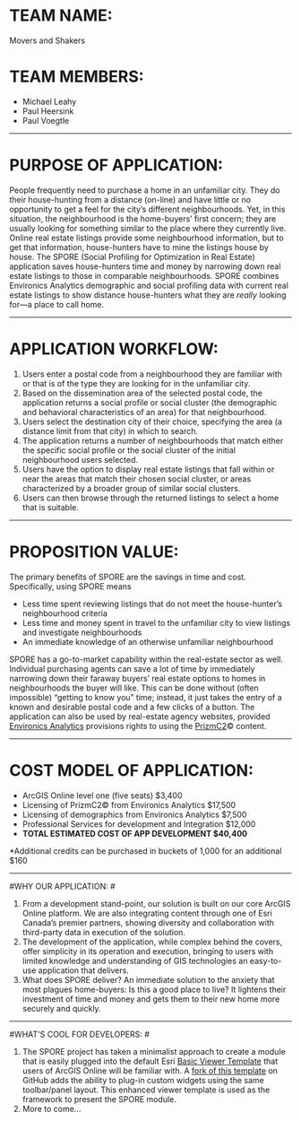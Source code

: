 # TEAM NAME: #
Movers and Shakers

# TEAM MEMBERS: #
- Michael Leahy
- Paul Heersink
- Paul Voegtle

----------

# PURPOSE OF APPLICATION: #
People frequently need to purchase a home in an unfamiliar city. They do their house-hunting from a distance (on-line) and have little or no opportunity to get a feel for the city’s different neighbourhoods. Yet, in this situation, the neighbourhood is the home-buyers’ first concern; they are usually looking for something similar to the place where they currently live. Online real estate listings provide some neighbourhood information, but to get that information, house-hunters have to mine the listings house by house. The SPORE (Social Profiling for Optimization in Real Estate) application saves house-hunters time and money by narrowing down real estate listings to those in comparable neighbourhoods. SPORE combines Environics Analytics demographic and social profiling data with current real estate listings to show distance house-hunters what they are *really* looking for—a place to call home.

----------

# APPLICATION WORKFLOW: #
1.	Users enter a postal code from a neighbourhood they are familiar with or that is of the type they are looking for in the unfamiliar city. 
2.	Based on the dissemination area of the selected postal code, the application returns a social profile or social cluster (the  demographic and behavioral characteristics of an area) for that neighbourhood. 
3.	Users select the destination city of their choice, specifying the area (a distance limit from that city) in which to search.
4.	The application returns a number of neighbourhoods that match either the specific social profile or the social cluster of the initial neighbourhood users selected.
5.	Users have the option to display real estate listings that fall within or near the areas that match their chosen social cluster, or areas characterized by a broader group of similar social clusters.
6.	Users can then browse through the returned listings to select a home that is suitable.

----------

# PROPOSITION VALUE: #
The primary benefits of SPORE are the savings in time and cost. Specifically, using SPORE means

- Less time spent reviewing listings that do not meet the house-hunter’s neighbourhood  criteria
- Less time and money spent in travel to the unfamiliar city to view listings and investigate neighbourhoods
- An immediate knowledge of an otherwise unfamiliar neighbourhood 

SPORE has a go-to-market capability within the real-estate sector as well.  Individual purchasing agents can save a lot of time by immediately narrowing down their faraway buyers’ real estate options to homes in neighbourhoods the buyer will like. This can be done without (often impossible) “getting to know you” time; instead, it just takes the entry of a known and desirable postal code and a few clicks of a button. The application can also be used by real-estate agency websites, provided [Environics Analytics](http://www.environicsanalytics.ca) provisions rights to using the [PrizmC2](http://http://www.environicsanalytics.ca/data/segmentation/prizmc2)© content. 

----------

# COST MODEL OF APPLICATION: #
- ArcGIS Online level one (five seats)					$3,400
- Licensing of PrizmC2© from Environics Analytics		$17,500
- Licensing of demographics from Environics Analytics	$7,500
- Professional Services for development and Integration	$12,000
- **TOTAL ESTIMATED COST OF APP DEVELOPMENT				$40,400**

*Additional credits can be purchased in buckets of 1,000 for an additional $160

----------

#WHY OUR APPLICATION: #
1.	From a development stand-point, our solution is built on our core ArcGIS Online platform.  We are also integrating content through one of Esri Canada’s premier partners, showing diversity and collaboration with third-party data in execution of the solution.  
2.	The development of the application, while complex behind the covers, offer simplicity in its operation and execution, bringing to users with limited knowledge and understanding of GIS technologies an easy-to-use application that delivers.
3.	What does SPORE deliver? An immediate solution to the anxiety that most plagues home-buyers: Is this a good place to live?  It lightens their investment of time and money and gets them to their new home more securely and quickly. 


----------

#WHAT'S COOL FOR DEVELOPERS: #
1.	The SPORE project has taken a minimalist approach to create a module that is easily plugged into the default Esri [Basic Viewer Template](https://github.com/Esri/Viewer) that users of ArcGIS Online will be familiar with.  A [fork of this template](https://github.com/mgleahy/Viewer) on GitHub adds the ability to plug-in custom widgets using the same toolbar/panel layout.  This enhanced viewer template is used as the framework to present the SPORE module.
2.	More to come...
